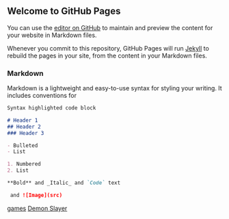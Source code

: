 ## Welcome to GitHub Pages

You can use the [editor on GitHub](https://github.com/Delphi322/portfolio/edit/gh-pages/index.md) to maintain and preview the content for your website in Markdown files.

Whenever you commit to this repository, GitHub Pages will run [Jekyll](https://jekyllrb.com/) to rebuild the pages in your site, from the content in your Markdown files.

### Markdown

Markdown is a lightweight and easy-to-use syntax for styling your writing. It includes conventions for

```markdown
Syntax highlighted code block

# Header 1
## Header 2
### Header 3

- Bulleted
- List

1. Numbered
2. List

**Bold** and _Italic_ and `Code` text

 and ![Image](src)
```

[games](https://github.com/Delphi322/portfolio/games.html)
[Demon Slayer](https://delphi322.github.io/DemonSlayerBuild.html)
